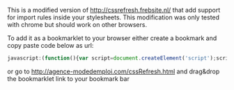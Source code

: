 This is a modified version of http://cssrefresh.frebsite.nl/ that add support for import rules inside your stylesheets.
This modification was only tested with chrome but should work on other browsers.


To add it as a bookmarklet to your browser either create a bookmark and copy paste code below as url:
```javascript
javascript:(function(){var script=document.createElement('script');script.setAttribute('src','http://agence-modedemploi.com/cssRefresh.js');var head=document.getElementsByTagName('head');head[0].appendChild(script);})();
```
or go to http://agence-modedemploi.com/cssRefresh.html and drag&drop the bookmarklet link to your bookmark bar